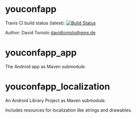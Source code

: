 youconfapp
==========

Travis CI build status (latest): [![Build Status](https://travis-ci.org/davidtoniolo/youconfapp.png?branch=master)](https://travis-ci.org/davidtoniolo/youconfapp)

Author: David Toniolo <davidtoniolo@gmx.de>


youconfapp_app
==============

The Android app as Maven submodule.


youconfapp_localization
=======================

An Android Library Project as Maven submodule.

Includes resources for localization like strings and drawables.
